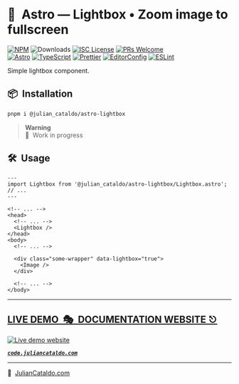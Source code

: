 # 🚀  Astro — Lightbox • Zoom image to fullscreen

[![NPM](https://img.shields.io/npm/v/@julian_cataldo/astro-lightbox)](https://www.npmjs.com/package/@julian_cataldo/astro-lightbox)
![Downloads](https://img.shields.io/npm/dt/@julian_cataldo/astro-lightbox.svg)
[![ISC License](https://img.shields.io/npm/l/@julian_cataldo/astro-lightbox)](https://github.com/JulianCataldo/web-garden/blob/develop/LICENSE)
[![PRs Welcome](https://img.shields.io/badge/PRs-welcome-brightgreen.svg)](https://makeapullrequest.com)  
[![Astro](https://img.shields.io/badge/Astro-333333.svg?logo=astro)](https://astro.build)
[![TypeScript](https://img.shields.io/badge/TypeScript-333333.svg?logo=typescript)](http://www.typescriptlang.org/)
[![Prettier](https://img.shields.io/badge/Prettier-333333.svg?logo=prettier)](https://prettier.io)
[![EditorConfig](https://img.shields.io/badge/EditorConfig-333333.svg?logo=editorconfig)](https://editorconfig.org)
[![ESLint](https://img.shields.io/badge/ESLint-3A33D1?logo=eslint)](https://eslint.org)

Simple lightbox component.

## 📦  Installation

```sh
pnpm i @julian_cataldo/astro-lightbox
```

> **Warning**  
> 🚧  Work in progress

## 🛠  Usage

```astro
---
import Lightbox from '@julian_cataldo/astro-lightbox/Lightbox.astro';
// ...
---
```

```astro
<!-- ... -->
<head>
  <!-- ... -->
  <Lightbox />
</head>
<body>
  <!-- ... -->

  <div class="some-wrapper" data-lightbox="true">
    <Image />
  </div>

  <!-- ... -->
</body>
```

<div class="git-footer">

---

## [LIVE DEMO  🎭  DOCUMENTATION WEBSITE ⎋](https://code.juliancataldo.com/)

[![Live demo website](https://code.juliancataldo.com/poster.png)](https://code.juliancataldo.com)

**_[`code.juliancataldo.com`](https://code.juliancataldo.com/)_**

---

🔗  [JulianCataldo.com](https://www.juliancataldo.com/)

</div>

